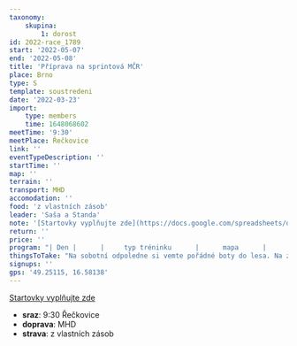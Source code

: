 ```yaml
---
taxonomy:
    skupina:
        1: dorost
id: 2022-race_1789
start: '2022-05-07'
end: '2022-05-08'
title: 'Příprava na sprintová MČR'
place: Brno
type: S
template: soustredeni
date: '2022-03-23'
import:
    type: members
    time: 1648068602
meetTime: '9:30'
meetPlace: Řečkovice
link: ''
eventTypeDescription: ''
startTime: ''
map: ''
terrain: ''
transport: MHD
accomodation: ''
food: 'z vlastních zásob'
leader: 'Saša a Standa'
note: '[Startovky vyplňujte zde](https://docs.google.com/spreadsheets/d/1lqdLlsFff7gPNyRuGxgMJLHYA9NTn_2GF5k2bE2-3D8/edit#gid=0)'
return: ''
price: ''
program: "| Den |      |     typ tréninku      |      mapa      |      rychlost      |      sraz      |\r\n|-----|------|--------------------------|-----------------|----------------|-----------|\r\n| so  | dopo | sprintové okruhy                      | Řečkovice  | rychle         | 9:30, https://mapy.cz/s/dezenuface |\r\n|     | odpo | middle na čtyrce               | Babí lom 4 | volně              | 15:00, https://mapy.cz/s/bokebotaga |\r\n| ne  | dopo | sprintové štafety        | Bohunice | rychle         | 9:45, https://mapy.cz/s/fohepavaze |\r\n|     | odpo | dobrovolný klus | -          | volně | |"
thingsToTake: "Na sobotní odpoledne si vemte pořádné boty do lesa. Na zbytek atletické boty.\r\nPokud tejpujete, udělejte to na všechny tréninky."
signups: ''
gps: '49.25115, 16.58138'
---
```


[Startovky vyplňujte zde](https://docs.google.com/spreadsheets/d/1lqdLlsFff7gPNyRuGxgMJLHYA9NTn_2GF5k2bE2-3D8/edit#gid=0)
* **sraz**: 9:30 Řečkovice
* **doprava**: MHD
* **strava**: z vlastních zásob
